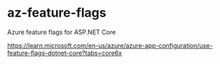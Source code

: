 # az-feature-flags
Azure feature flags for ASP.NET Core

https://learn.microsoft.com/en-us/azure/azure-app-configuration/use-feature-flags-dotnet-core?tabs=core6x
